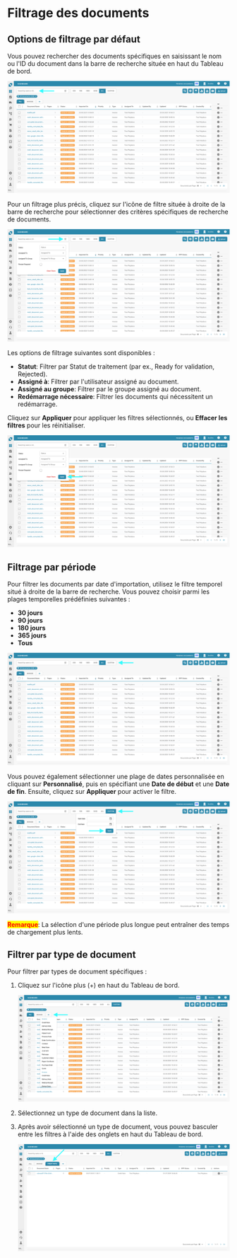 # Filtrage des documents

## Options de filtrage par défaut

Vous pouvez rechercher des documents spécifiques en saisissant le nom ou l'ID du document dans la barre de recherche située en haut du Tableau de bord.

![](https://raw.githubusercontent.com/Fellow-Consulting-AG/docbits/refs/heads/main/readme/.gitbook/assets/FilteringDocs_1.png)

Pour un filtrage plus précis, cliquez sur l'icône de filtre située à droite de la barre de recherche pour sélectionner des critères spécifiques de recherche de documents.

![](https://raw.githubusercontent.com/Fellow-Consulting-AG/docbits/refs/heads/main/readme/.gitbook/assets/FilteringDocs_2.png)

Les options de filtrage suivantes sont disponibles :

* **Statut**: Filtrer par Statut de traitement (par ex., Ready for validation, Rejected).
* **Assigné à**: Filtrer par l'utilisateur assigné au document.
* **Assigné au groupe**: Filtrer par le groupe assigné au document.
* **Redémarrage nécessaire**: Filtrer les documents qui nécessitent un redémarrage.

Cliquez sur **Appliquer** pour appliquer les filtres sélectionnés, ou **Effacer les filtres** pour les réinitialiser.

![](https://raw.githubusercontent.com/Fellow-Consulting-AG/docbits/refs/heads/main/readme/.gitbook/assets/FilteringDocs_3.png)

## Filtrage par période

Pour filtrer les documents par date d'importation, utilisez le filtre temporel situé à droite de la barre de recherche. Vous pouvez choisir parmi les plages temporelles prédéfinies suivantes :

* **30 jours**
* **90 jours**
* **180 jours**
* **365 jours**
* **Tous**

![](https://raw.githubusercontent.com/Fellow-Consulting-AG/docbits/refs/heads/main/readme/.gitbook/assets/FilteringDocs_4.png)

Vous pouvez également sélectionner une plage de dates personnalisée en cliquant sur **Personnalisé**, puis en spécifiant une **Date de début** et une **Date de fin**. Ensuite, cliquez sur **Appliquer** pour activer le filtre.

![](https://raw.githubusercontent.com/Fellow-Consulting-AG/docbits/refs/heads/main/readme/.gitbook/assets/FilteringDocs_5.png)

<mark style="color:red;">**Remarque**</mark>: La sélection d'une période plus longue peut entraîner des temps de chargement plus lents.

## Filtrer par type de document

Pour filtrer par types de document spécifiques :

1.  Cliquez sur l'icône plus (+) en haut du Tableau de bord.

    ![](https://raw.githubusercontent.com/Fellow-Consulting-AG/docbits/refs/heads/main/readme/.gitbook/assets/FilteringDocs_6.png)
2. Sélectionnez un type de document dans la liste.
3.  Après avoir sélectionné un type de document, vous pouvez basculer entre les filtres à l'aide des onglets en haut du Tableau de bord.

    ![](https://raw.githubusercontent.com/Fellow-Consulting-AG/docbits/refs/heads/main/readme/.gitbook/assets/FilteringDocs_7.png)

